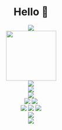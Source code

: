 # <div align="center"> Hello 👋 </div>

<div align="center"> <img src="https://metrics.lecoq.io/FurryRbl?template=classic&config.timezone=Asia%2FShanghai"> </div>

<div align="center"> <img height="137px" src="https://github-readme-stats.vercel.app/api?username=FurryRbl&hide_border=true&theme=radical" /> </div>

<div align="center"> <img src="https://github-readme-stats.vercel.app/api/top-langs/?username=FurryRbl&hide_border=true&layout=compact&langs_count=6&text_color=000&icon_color=fff&bg_color=0,52fa5a,4dfcff,c64dff&theme=graywhite" /> </div>

<div align="center"> <img src="https://github-profile-trophy.vercel.app/?username=FurryRbl" /> </div>

<div align="center"> <img src="https://visitor-badge.glitch.me/badge?page_id=FurryRbl" /></div>

<div align="center"> <img src="https://img.shields.io/badge/Java-17-blue?style=for-the-badge&logo=java" /> <img src="https://img.shields.io/badge/CSharp_Core-6.0-blue?style=for-the-badge&logo=CSharp" /> </div>

<div align="center"> <img src="https://img.shields.io/badge/Visual_Studio-2022-blue?style=for-the-badge&logo=VisualStudio" /> <img src="https://img.shields.io/badge/Visual_Studio-Code-blue?style=for-the-badge&logo=VisualStudioCode" /> <img src="https://img.shields.io/badge/IntelliJ_IDEA-2022-blue?style=for-the-badge&logo=IntelliJIDEA" /> </div>

<div align="center"> <img src="https://activity-graph.herokuapp.com/graph?username=FurryRbl&theme=react-dark" /> </div>

<div align="center"> <img src="https://github-readme-streak-stats.herokuapp.com/?user=FurryRbl&theme=algolia&hide_border=true" /> </div>

